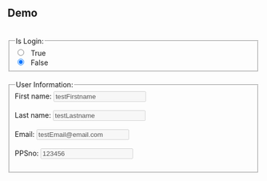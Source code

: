 <html>
<head>
    <meta charset="UTF-8">
    <meta name="viewport" content="width=device-width, initial-scale=1.0">
    <title>Login Option</title>
</head>
<body>

<h2>Demo</h2>
<br/>
<fieldset>
    <legend>Is Login:</legend>
        <div>
            <input type="radio" id="loginTrue" name="isLoginRadio" value="true" onclick={readLoginValue}>
            <label for="loginTrue">True</label>
        </div>
        <div>
            <input type="radio" id="loginFalse" name="isLoginRadio" value="false" onclick={readLoginValue} checked>
            <label for="loginFalse">False</label>
        </div>
</fieldset>
<br/>

<fieldset>
    <legend>User Information:</legend>
    <label for="fname">First name:</label>
    <input type="text" id="fname" name="fname" disabled="true" value="testFirstname"><br><br>
    <label for="lname">Last name:</label>
    <input type="text" id="lname" name="lname" disabled="true" value="testLastname"><br><br>
    <label for="email">Email:</label>
    <input type="email" id="email" name="email" disabled="true" value="testEmail@email.com"><br><br>
    <label for="PPSno">PPSno:</label>
    <input type="text" id="PPSno" name="PPSno" disabled="true" value="123456"><br><br>
</fieldset>


<style type='text/css'>
	.embeddedMessagingConversationButton {
		background-color: #F36F21;
		font-family: "Arial", sans-serif;
	}
	.embeddedMessagingConversationButton:focus {
		outline: 1px solid #F36F21;
    }
    .radio-group {
        display: flex;
        align-items: center;
    }
    .radio-group div {
        margin-right: 20px; /* Space between radio buttons */
    }
    input[type="radio"] {
        display: inline; /* Ensure radio buttons are displayed inline */
        margin-right: 10px; /* Space between radio buttons and labels */
    }
</style>


<script type='text/javascript'>

    let isLogin = false;

    function readLoginValue() {
        const radios = document.getElementsByName('isLoginRadio');
        let selectedValue;
        for (const radio of radios) {
            if (radio.checked) {
                selectedValue = radio.value;
                break;
            }
        }
        document.getElementById('result').innerText = `Selected Value: ${selectedValue}`;
        isLogin = selectedValue;
    }
    
	function initEmbeddedMessaging() {
		window.addEventListener(
		 "onEmbeddedMessagingButtonClicked", () => {
		  embeddedservice_bootstrap.prechatAPI.setHiddenPrechatFields({
		   "PPSno": PPSno.value,
           "isLogin": isLogin,
		  });


		  embeddedservice_bootstrap.prechatAPI.setVisiblePrechatFields({
		   "_email": {
		      "value": "testEmail1234@email.com",
		      "isEditableByEndUser": isLogin,
		    },});
		 }
		);
	
	
		try {
			embeddedservice_bootstrap.settings.language = 'en_US'; // For example, enter 'en' or 'en-US'

			embeddedservice_bootstrap.init(
				'00DHz0000003j20',
				'miawDemo',
				'https://hkbn--devmiaw.sandbox.my.site.com/ESWmiawDemo1728371866859',
				{
					scrt2URL: 'https://hkbn--devmiaw.sandbox.my.salesforce-scrt.com'
				}
			);
		} catch (err) {
			console.error('Error loading Embedded Messaging: ', err);
		}
	};
</script>
<script type='text/javascript' src='https://hkbn--devmiaw.sandbox.my.site.com/ESWmiawDemo1728371866859/assets/js/bootstrap.min.js' onload='initEmbeddedMessaging()'></script>

</body>
</html>
